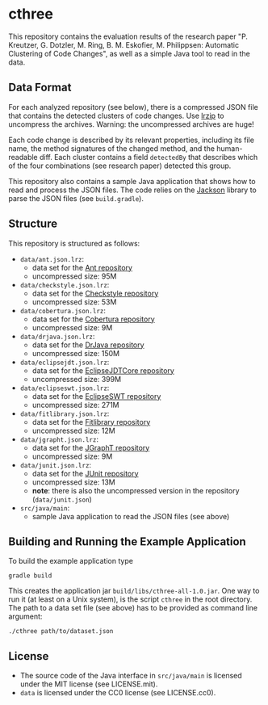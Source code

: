 # cthree

This repository contains the evaluation results of the research paper "P. Kreutzer, G.  Dotzler, M. Ring, B. M. Eskofier, M. Philippsen: Automatic Clustering of Code Changes", as well as a simple Java tool to read in the data.


## Data Format

For each analyzed repository (see below), there is a compressed JSON file that contains the detected clusters of code changes. Use [lrzip](https://github.com/ckolivas/lrzip) to uncompress the archives. Warning: the uncompressed archives are huge!

Each code change is described by its relevant properties, including its file name, the method signatures of the changed method, and the human-readable diff. Each cluster contains a field `detectedBy` that describes which of the four combinations (see research paper) detected this group.

This repository also contains a sample Java application that shows how to read and process the JSON files. The code relies on the [Jackson](https://github.com/FasterXML/jackson) library to parse the JSON files (see `build.gradle`).


## Structure

This repository is structured as follows:

- `data/ant.json.lrz`:
  - data set for the [Ant repository](https://git-wip-us.apache.org/repos/asf/ant.git)
  - uncompressed size: 95M
- `data/checkstyle.json.lrz`:
  - data set for the [Checkstyle repository](https://github.com/checkstyle/checkstyle.git)
  - uncompressed size: 53M
- `data/cobertura.json.lrz`:
  - data set for the [Cobertura repository](https://github.com/cobertura/cobertura.git)
  - uncompressed size: 9M 
- `data/drjava.json.lrz`:
  - data set for the [DrJava repository](http://git.code.sf.net/p/drjava/git_repo)
  - uncompressed size: 150M
- `data/eclipsejdt.json.lrz`:
  - data set for the [EclipseJDTCore repository](http://git.eclipse.org/c/jdt/eclipse.jdt.core.git)
  - uncompressed size: 399M
- `data/eclipseswt.json.lrz`:
  - data set for the [EclipseSWT repository](http://git.eclipse.org/gitroot/platform/eclipse.platform.swt.git)
  - uncompressed size: 271M
- `data/fitlibrary.json.lrz`:
  - data set for the [Fitlibrary repository](http://sourceforge.net/projects/fitlibrary/)
  - uncompressed size: 12M
- `data/jgrapht.json.lrz`:
  - data set for the [JGraphT repository](https://github.com/jgrapht/jgrapht)
  - uncompressed size: 9M
- `data/junit.json.lrz`:
  - data set for the [JUnit repository](https://github.com/junit-team/junit.git)
  - uncompressed size: 13M
  - **note**: there is also the uncompressed version in the repository (`data/junit.json`)
- `src/java/main`:
  - sample Java application to read the JSON files (see above)


## Building and Running the Example Application

To build the example application type

```
gradle build
```

This creates the application jar `build/libs/cthree-all-1.0.jar`. One way to run it (at least on a Unix system), is the script `cthree` in the root directory. The path to a data set file (see above) has to be provided as command line argument:

```
./cthree path/to/dataset.json
```


## License

- The source code of the Java interface in `src/java/main` is licensed under
  the MIT license (see LICENSE.mit).
- `data` is licensed under the CC0 license (see LICENSE.cc0).
